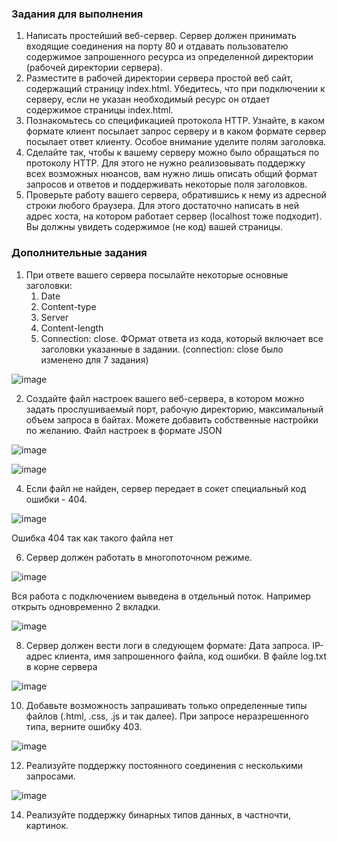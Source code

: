 ### Задания для выполнения


1. Написать простейший веб-сервер. Сервер должен принимать входящие соединения на порту 80 и отдавать пользователю содержимое запрошенного ресурса из определенной директории (рабочей директории сервера).
2. Разместите в рабочей директории сервера простой веб сайт, содержащий страницу index.html. Убедитесь, что при подключении к серверу, если не указан необходимый ресурс он отдает содержимое страницы index.html.
3. Познакомьтесь со спецификацией протокола HTTP. Узнайте, в каком формате клиент посылает запрос серверу и в каком формате сервер посылает ответ клиенту. Особое внимание уделите полям заголовка.
4. Сделайте так, чтобы к вашему серверу можно было обращаться по протоколу HTTP. Для этого не нужно реализовывать поддержку всех возможных нюансов, вам нужно лишь описать общий формат запросов и ответов и поддерживать некоторые поля заголовков.
5. Проверьте работу вашего сервера, обратившись к нему из адресной строки любого браузера. Для этого достаточно написать в ней адрес хоста, на котором работает сервер (localhost тоже подходит). Вы должны увидеть содержимое (не код) вашей страницы. 

### Дополнительные задания


1. При ответе вашего сервера посылайте некоторые основные заголовки:
    1. Date
    2. Content-type
    3. Server
    4. Content-length
    5. Connection: close.
ФОрмат ответа из кода, который включает все заголовки указанные в задании. (connection: close было изменено для 7 задания)

![image](https://user-images.githubusercontent.com/70681104/146679801-5e35c2e6-cff3-4a82-82af-4e8074553979.png)


2. Создайте файл настроек вашего веб-сервера, в котором можно задать прослушиваемый порт, рабочую директорию, максимальный объем запроса в байтах. Можете добавить собственные настройки по желанию.
Файл настроек в формате JSON

![image](https://user-images.githubusercontent.com/70681104/146679841-ad087742-841b-4564-b057-b70a7b361099.png)

![image](https://user-images.githubusercontent.com/70681104/146679895-a070955b-7f17-4e2c-94b5-66eb082f34ee.png)

4. Если файл не найден, сервер передает в сокет специальный код ошибки - 404.

![image](https://user-images.githubusercontent.com/58771506/143503718-538a82eb-4cc2-48c2-8c7a-aeee775c1ce6.png)

Ошибка 404 так как такого файла нет

6. Сервер должен работать в многопоточном режиме.

![image](https://user-images.githubusercontent.com/70681104/146679956-05bf454d-9218-4015-ac83-8da812b5e93c.png)

Вся работа с подключением выведена в отдельный поток. Например открыть одновременно 2 вкладки.

![image](https://user-images.githubusercontent.com/70681104/146681249-45cfdd1a-6c87-4b9f-8143-1214de96bd24.png)

8. Сервер должен вести логи в следующем формате: Дата запроса. IP-адрес клиента, имя запрошенного файла, код ошибки.
В файле log.txt в корне сервера

![image](https://user-images.githubusercontent.com/70681104/146681077-491550ef-21d8-4549-b522-90b9b7299490.png)

10. Добавьте возможность запрашивать только определенные типы файлов (.html, .css, .js и так далее). При запросе неразрешенного типа, верните ошибку 403.

![image](https://user-images.githubusercontent.com/58771506/143503886-c3217fdc-8296-415d-958a-34a5d57f8181.png)

12. Реализуйте поддержку постоянного соединения с несколькими запросами.

![image](https://user-images.githubusercontent.com/58771506/143503905-045a6d92-9a3a-4d78-aa7e-2a8c96c097af.png)

14. Реализуйте поддержку бинарных типов данных, в частночти, картинок.

<!-- Docs to Markdown version 1.0β17 -->
